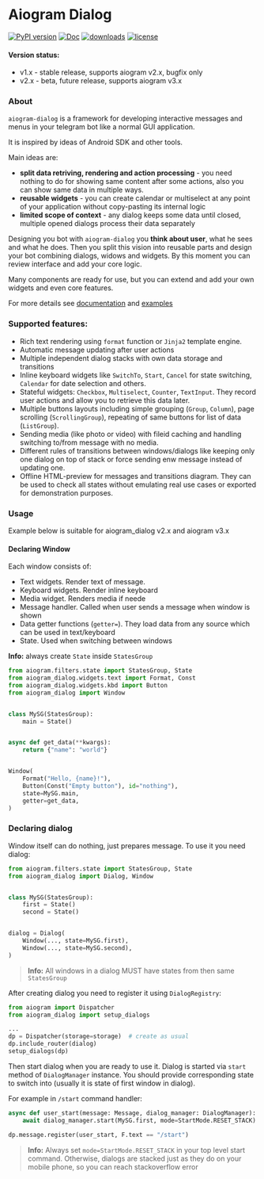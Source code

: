 # Aiogram Dialog

[![PyPI version](https://badge.fury.io/py/aiogram-dialog.svg)](https://badge.fury.io/py/aiogram-dialog)
[![Doc](https://readthedocs.org/projects/aiogram-dialog/badge/?version=latest&style=flat)](https://aiogram-dialog.readthedocs.io)
[![downloads](https://img.shields.io/pypi/dm/aiogram_dialog.svg)](https://pypistats.org/packages/aiogram_dialog)
[![license](https://img.shields.io/github/license/Tishka17/aiogram_dialog.svg)](https://github.com/Tishka17/aiogram_dialog/blob/master/LICENSE)

#### Version status:
* v1.x - stable release, supports aiogram v2.x, bugfix only
* v2.x - beta, future release, supports aiogram v3.x

### About 
`aiogram-dialog` is a framework for developing interactive messages and menus in your telegram bot like a normal GUI application.  
 
It is inspired by ideas of Android SDK and other tools.

Main ideas are:
* **split data retriving, rendering and action processing** - you need nothing to do for showing same content after some actions, also you can show same data in multiple ways. 
* **reusable widgets**  - you can create calendar or multiselect at any point of your application without copy-pasting its internal logic  
* **limited scope of context** - any dialog keeps some data until closed, multiple opened dialogs process their data separately

Designing you bot with `aiogram-dialog` you **think about user**, what he sees and what he does. Then you split this vision into reusable parts and design your bot combining dialogs, widows and widgets. By this moment you can review interface and add your core logic. 

Many components are ready for use, but you can extend and add your own widgets and even core features. 

For more details see [documentation](https://aiogram-dialog.readthedocs.io) and [examples](example)

### Supported features:
* Rich text rendering using `format` function or `Jinja2` template engine. 
* Automatic message updating after user actions
* Multiple independent dialog stacks with own data storage and transitions
* Inline keyboard widgets like `SwitchTo`, `Start`, `Cancel` for state switching, `Calendar` for date selection and others. 
* Stateful widgets: `Checkbox`, `Multiselect`, `Counter`, `TextInput`. They record user actions and allow you to retrieve this data later. 
* Multiple buttons layouts including simple grouping (`Group`, `Column`), page scrolling (`ScrollingGroup`), repeating of same buttons for list of data (`ListGroup`). 
* Sending media (like photo or video) with fileid caching and handling switching to/from message with no media. 
* Different rules of transitions between windows/dialogs like keeping only one dialog on top of stack or force sending enw message instead of updating one. 
* Offline HTML-preview for messages and transitions diagram. They can be used to check all states without emulating real use cases or exported for demonstration purposes. 


### Usage

Example below is suitable for aiogram_dialog v2.x and aiogram v3.x

#### Declaring Window

Each window consists of:

* Text widgets. Render text of message.
* Keyboard widgets. Render inline keyboard
* Media widget. Renders media if neede
* Message handler. Called when user sends a message when window is shown
* Data getter functions (`getter=`). They load data from any source which can be used in text/keyboard
* State. Used when switching between windows

**Info:** always create `State` inside `StatesGroup`


```python
from aiogram.filters.state import StatesGroup, State
from aiogram_dialog.widgets.text import Format, Const
from aiogram_dialog.widgets.kbd import Button
from aiogram_dialog import Window


class MySG(StatesGroup):
    main = State()


async def get_data(**kwargs):
    return {"name": "world"}


Window(
    Format("Hello, {name}!"),
    Button(Const("Empty button"), id="nothing"),
    state=MySG.main,
    getter=get_data,
)
```

### Declaring dialog

Window itself can do nothing, just prepares message. To use it you need dialog:

```python
from aiogram.filters.state import StatesGroup, State
from aiogram_dialog import Dialog, Window


class MySG(StatesGroup):
    first = State()
    second = State()


dialog = Dialog(
    Window(..., state=MySG.first),
    Window(..., state=MySG.second),
)
```

> **Info:** All windows in a dialog MUST have states from then same `StatesGroup`

After creating dialog you need to register it using `DialogRegistry`:

```python
from aiogram import Dispatcher
from aiogram_dialog import setup_dialogs

...
dp = Dispatcher(storage=storage)  # create as usual
dp.include_router(dialog)
setup_dialogs(dp)
```

Then start dialog when you are ready to use it. Dialog is started via `start` method of `DialogManager` instance. You
should provide corresponding state to switch into (usually it is state of first window in dialog).

For example in `/start` command handler:

```python
async def user_start(message: Message, dialog_manager: DialogManager):
    await dialog_manager.start(MySG.first, mode=StartMode.RESET_STACK)

dp.message.register(user_start, F.text == "/start")
```

> **Info:** Always set `mode=StartMode.RESET_STACK` in your top level start command. Otherwise, dialogs are stacked just as they do
on your mobile phone, so you can reach stackoverflow error
